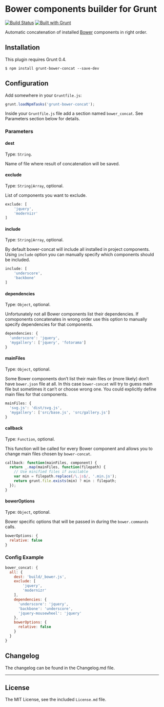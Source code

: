 # Bower components builder for Grunt

[![Build Status](https://travis-ci.org/sapegin/grunt-bower-concat.png)](https://travis-ci.org/sapegin/grunt-bower-concat)
[![Built with Grunt](https://cdn.gruntjs.com/builtwith.png)](http://gruntjs.com/)

Automatic concatenation of installed [Bower](https://github.com/twitter/bower) components in right order.


## Installation

This plugin requires Grunt 0.4.

```
$ npm install grunt-bower-concat --save-dev
```


## Configuration

Add somewhere in your `Gruntfile.js`:

```javascript
grunt.loadNpmTasks('grunt-bower-concat');
```

Inside your `Gruntfile.js` file add a section named `bower_concat`. See Parameters section below for details.


### Parameters

#### dest

Type: `String`.

Name of file where result of concatenation will be saved.

#### exclude

Type: `String|Array`, optional.

List of components you want to exclude.

```js
exclude: [
	'jquery',
	'modernizr'
]
```

#### include

Type: `String|Array`, optional.

By default bower-concat will include all installed in project components. Using `include` option you can manually specify which components should be included.

```js
include: [
	'underscore',
	'backbone'
]
```

#### dependencies

Type: `Object`, optional.

Unfortunately not all Bower components list their dependencies. If comoponents concatenates in wrong order use this option to manually specify dependencies for that components.

```js
dependencies: {
  'underscore': 'jquery',
  'mygallery': ['jquery', 'fotorama']
}
```

#### mainFiles

Type: `Object`, optional.

Some Bower components don’t list their main files or (more likely) don’t have `bower.json` file at all. In this case `bower-concat` will try to guess main file but sometimes it can’t or choose wrong one. You could explicitly define main files for that components.

```js
mainFiles: {
  'svg.js': 'dist/svg.js',
  'mygallery': ['src/base.js', 'src/gallery.js']
}
```

#### callback

Type: `Function`, optional.

This function will be called for every Bower component and allows you to change main files chosen by `bower-concat`.

```js
callback: function(mainFiles, component) {
  return _.map(mainFiles, function(filepath) {
  	// Use minified files if available
    var min = filepath.replace(/\.js$/, '.min.js');
    return grunt.file.exists(min) ? min : filepath;
  });
}
```

#### bowerOptions

Type: `Object`, optional.

Bower specific options that will be passed in during the `bower.commands` calls.

```js
bowerOptions: {
  relative: false
}
```


### Config Example

``` javascript
bower_concat: {
  all: {
    dest: 'build/_bower.js',
    exclude: [
    	'jquery',
    	'modernizr'
    ],
    dependencies: {
      'underscore': 'jquery',
      'backbone': 'underscore',
      'jquery-mousewheel': 'jquery'
    },
    bowerOptions: {
      relative: false
    }
  }
}
```

## Changelog

The changelog can be found in the Changelog.md file.

---

## License

The MIT License, see the included `License.md` file.
